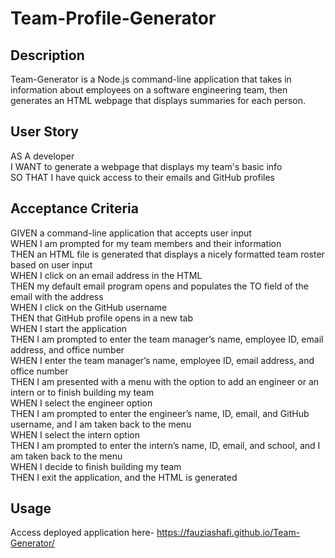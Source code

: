 # Team-Profile-Generator
## Description

Team-Generator is a Node.js command-line application that takes in information about employees on a software engineering team, then generates an HTML webpage that displays summaries for each person. 

## User Story

AS A developer <br>
I WANT to generate a webpage that displays my team's basic info <br>
SO THAT I have quick access to their emails and GitHub profiles<br>

## Acceptance Criteria

GIVEN a command-line application that accepts user input <br>
WHEN I am prompted for my team members and their information <br>
THEN an HTML file is generated that displays a nicely formatted team roster based on user input<br>
WHEN I click on an email address in the HTML<br>
THEN my default email program opens and populates the TO field of the email with the address<br>
WHEN I click on the GitHub username<br>
THEN that GitHub profile opens in a new tab<br>
WHEN I start the application<br>
THEN I am prompted to enter the team manager’s name, employee ID, email address, and office number<br>
WHEN I enter the team manager’s name, employee ID, email address, and office number<br>
THEN I am presented with a menu with the option to add an engineer or an intern or to finish building my team<br>
WHEN I select the engineer option<br>
THEN I am prompted to enter the engineer’s name, ID, email, and GitHub username, and I am taken back to the menu<br>
WHEN I select the intern option<br>
THEN I am prompted to enter the intern’s name, ID, email, and school, and I am taken back to the menu<br>
WHEN I decide to finish building my team<br>
THEN I exit the application, and the HTML is generated<br>


## Usage 


Access deployed application here- https://fauziashafi.github.io/Team-Generator/ 